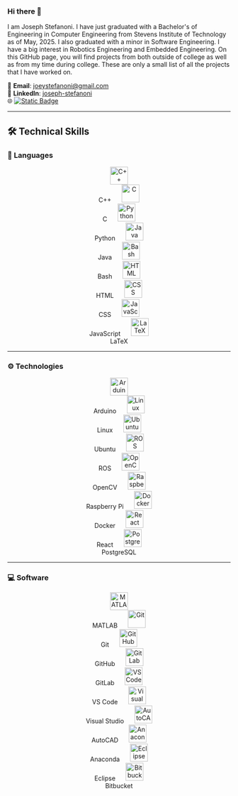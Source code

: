 ### Hi there 👋

I am Joseph Stefanoni. I have just graduated with a Bachelor's of Engineering in Computer Engineering from Stevens Institute of Technology as of May, 2025. I also graduated with a minor in Software Engineering. I have a big interest in Robotics Engineering and Embedded Engineering. On this GitHub page, you will find projects from both outside of college as well as from my time during college. These are only a small list of all the projects that I have worked on.

📧 **Email**: <joeystefanoni@gmail.com>  
🔗 **LinkedIn**: [joseph-stefanoni](https://www.linkedin.com/in/joseph-stefanoni/)  
🌐 [![Static Badge](https://img.shields.io/badge/Portfolio-blue?style=for-the-badge&link=https%3A%2F%2Fjferber.netlify.app%2F)](https://jferber.netlify.app/)

---

## 🛠️ Technical Skills

### 🧠 Languages
<p align="center">
  <img src="https://skillicons.dev/icons?i=cpp" title="C++" height="40"><br>C++
  &nbsp;&nbsp;&nbsp;&nbsp;
  <img src="https://skillicons.dev/icons?i=c" title="C" height="40"><br>C
  &nbsp;&nbsp;&nbsp;&nbsp;
  <img src="https://skillicons.dev/icons?i=python" title="Python" height="40"><br>Python
  &nbsp;&nbsp;&nbsp;&nbsp;
  <img src="https://skillicons.dev/icons?i=java" title="Java" height="40"><br>Java
  &nbsp;&nbsp;&nbsp;&nbsp;
  <img src="https://skillicons.dev/icons?i=bash" title="Bash" height="40"><br>Bash
  &nbsp;&nbsp;&nbsp;&nbsp;
  <img src="https://skillicons.dev/icons?i=html" title="HTML" height="40"><br>HTML
  &nbsp;&nbsp;&nbsp;&nbsp;
  <img src="https://skillicons.dev/icons?i=css" title="CSS" height="40"><br>CSS
  &nbsp;&nbsp;&nbsp;&nbsp;
  <img src="https://skillicons.dev/icons?i=js" title="JavaScript" height="40"><br>JavaScript
  &nbsp;&nbsp;&nbsp;&nbsp;
  <img src="https://skillicons.dev/icons?i=latex" title="LaTeX" height="40"><br>LaTeX
</p>

---

### ⚙️ Technologies
<p align="center">
  <img src="https://skillicons.dev/icons?i=arduino" title="Arduino" height="40"><br>Arduino
  &nbsp;&nbsp;&nbsp;&nbsp;
  <img src="https://skillicons.dev/icons?i=linux" title="Linux" height="40"><br>Linux
  &nbsp;&nbsp;&nbsp;&nbsp;
  <img src="https://skillicons.dev/icons?i=ubuntu" title="Ubuntu" height="40"><br>Ubuntu
  &nbsp;&nbsp;&nbsp;&nbsp;
  <img src="https://skillicons.dev/icons?i=ros" title="ROS" height="40"><br>ROS
  &nbsp;&nbsp;&nbsp;&nbsp;
  <img src="https://skillicons.dev/icons?i=opencv" title="OpenCV" height="40"><br>OpenCV
  &nbsp;&nbsp;&nbsp;&nbsp;
  <img src="https://skillicons.dev/icons?i=raspberrypi" title="Raspberry Pi" height="40"><br>Raspberry Pi
  &nbsp;&nbsp;&nbsp;&nbsp;
  <img src="https://skillicons.dev/icons?i=docker" title="Docker" height="40"><br>Docker
  &nbsp;&nbsp;&nbsp;&nbsp;
  <img src="https://skillicons.dev/icons?i=react" title="React" height="40"><br>React
  &nbsp;&nbsp;&nbsp;&nbsp;
  <img src="https://skillicons.dev/icons?i=postgres" title="PostgreSQL" height="40"><br>PostgreSQL
</p>

---

### 💻 Software
<p align="center">
  <img src="https://skillicons.dev/icons?i=matlab" title="MATLAB" height="40"><br>MATLAB
  &nbsp;&nbsp;&nbsp;&nbsp;
  <img src="https://skillicons.dev/icons?i=git" title="Git" height="40"><br>Git
  &nbsp;&nbsp;&nbsp;&nbsp;
  <img src="https://skillicons.dev/icons?i=github" title="GitHub" height="40"><br>GitHub
  &nbsp;&nbsp;&nbsp;&nbsp;
  <img src="https://skillicons.dev/icons?i=gitlab" title="GitLab" height="40"><br>GitLab
  &nbsp;&nbsp;&nbsp;&nbsp;
  <img src="https://skillicons.dev/icons?i=vscode" title="VS Code" height="40"><br>VS Code
  &nbsp;&nbsp;&nbsp;&nbsp;
  <img src="https://skillicons.dev/icons?i=visualstudio" title="Visual Studio" height="40"><br>Visual Studio
  &nbsp;&nbsp;&nbsp;&nbsp;
  <img src="https://skillicons.dev/icons?i=autocad" title="AutoCAD" height="40"><br>AutoCAD
  &nbsp;&nbsp;&nbsp;&nbsp;
  <img src="https://skillicons.dev/icons?i=anaconda" title="Anaconda" height="40"><br>Anaconda
  &nbsp;&nbsp;&nbsp;&nbsp;
  <img src="https://skillicons.dev/icons?i=eclipse" title="Eclipse" height="40"><br>Eclipse
  &nbsp;&nbsp;&nbsp;&nbsp;
  <img src="https://skillicons.dev/icons?i=bitbucket" title="Bitbucket" height="40"><br>Bitbucket
</p>
